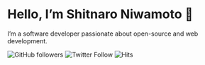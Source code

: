 # Hello, I’m Shitnaro Niwamoto 👋  
I’m a software developer passionate about open-source and web development.  

![GitHub followers](https://img.shields.io/github/followers/shin1300?label=Follow&style=social)
![Twitter Follow](https://img.shields.io/twitter/follow/your_twitter_id?style=social)
![Hits](https://hits.seeyoufarm.com/api/count/incr/badge.svg?url=https://github.com/shin1300&title=Profile%20Views)
